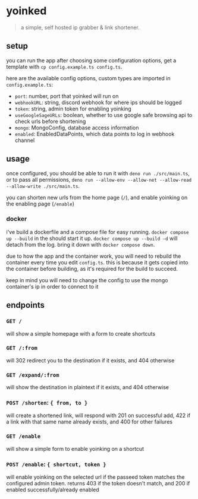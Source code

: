 # yoinked
> a simple, self hosted ip grabber & link shortener.

## setup
you can run the app after choosing some configuration options, get a template with `cp config.example.ts config.ts`.

here are the available config options, custom types are imported in `config.example.ts`:
 - `port`: number, port that yoinked will run on
 - `webhookURL`: string, discord webhook for where ips should be logged
 - `token`: string, admin token for enabling yoinking
 - `useGoogleSageURLs`: boolean, whether to use google safe browsing api to check urls before shortening
 - `mongo`: MongoConfig, database access information
 - `enabled`: EnabledDataPoints, which data points to log in webhook channel

## usage
once configured, you should be able to run it with `deno run ./src/main.ts`, or to pass all permissions, `deno run --allow-env --allow-net --allow-read --allow-write ./src/main.ts`.

you can shorten new urls from the home page (`/`), and enable yoinking on the enabling page (`/enable`)

### docker
i've build a dockerfile and a compose file for easy running. `docker compose up --build` in the should start it up. `docker compose up --build -d` will detach from the log. bring it down with `docker compose down`.

due to how the app and the container work, you will need to rebuild the container every time you edit `config.ts`. this is because it gets copied into the container before building, as it's required for the build to succeed.

keep in mind you will need to change the config to use the mongo container's ip in order to connect to it

## endpoints

### `GET /`
will show a simple homepage with a form to create shortcuts

### `GET /:from`
will 302 redirect you to the destination if it exists, and 404 otherwise

### `GET /expand/:from`
will show the destination in plaintext if it exists, and 404 otherwise

### `POST /shorten`: `{ from, to }`
will create a shortened link, will respond with 201 on successful add, 422 if a link with that same name already exists, and 400 for other failures

### `GET /enable`
will show a simple form to enable yoinking on a shortcut

### `POST /enable`: `{ shortcut, token }`
will enable yoinking on the selected url if the passeed token matches the configured admin token. returns 403 if the token doesn't match, and 200 if enabled successfully/already enabled

